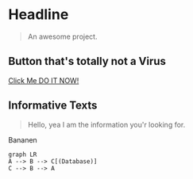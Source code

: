 # Headline

> An awesome project.


## Button that's totally not a Virus
[Click Me DO IT NOW!](youMainiac.md)

## Informative Texts

>Hello, yea I am the information you'r looking for.

 Bananen 
 
 ```mermaid
graph LR
A --> B --> C[(Database)]
C --> B --> A
 ```